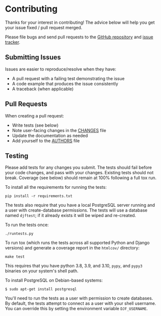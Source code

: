 # Contributing

Thanks for your interest in contributing! The advice below will help you
get your issue fixed / pull request merged.

Please file bugs and send pull requests to the [GitHub
repository](https://github.com/MichelML/django-fernet-fields/) and
[issue
tracker](https://github.com/MichelML/django-fernet-fields/issues).

## Submitting Issues

Issues are easier to reproduce/resolve when they have:

-   A pull request with a failing test demonstrating the issue
-   A code example that produces the issue consistently
-   A traceback (when applicable)

## Pull Requests

When creating a pull request:

-   Write tests (see below)
-   Note user-facing changes in the [CHANGES](CHANGES.rst) file
-   Update the documentation as needed
-   Add yourself to the [AUTHORS](AUTHORS.rst) file

## Testing

Please add tests for any changes you submit. The tests should fail
before your code changes, and pass with your changes. Existing tests
should not break. Coverage (see below) should remain at 100% following a
full tox run.

To install all the requirements for running the tests:

    pip install -r requirements.txt

The tests also require that you have a local PostgreSQL server running
and a user with create-database permissions. The tests will use a
database named `djftest`; if it already exists it will be wiped and
re-created.

To run the tests once:

    ./runtests.py

To run tox (which runs the tests across all supported Python and Django
versions) and generate a coverage report in the `htmlcov/` directory:

    make test

This requires that you have python 3.8, 3.9, and 3.10, `pypy`, and
`pypy3` binaries on your system\'s shell path.

To install PostgreSQL on Debian-based systems:

    $ sudo apt-get install postgresql

You\'ll need to run the tests as a user with permission to create
databases. By default, the tests attempt to connect as a user with your
shell username. You can override this by setting the environment
variable `DJF_USERNAME`.
